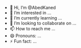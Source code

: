 - 👋 Hi, I’m @AbedKaned
- 👀 I’m interested in ...
- 🌱 I’m currently learning ...
- 💞️ I’m looking to collaborate on ...
- 📫 How to reach me ...
- 😄 Pronouns: ...
- ⚡ Fun fact: ...

<!---
AbedKaned/AbedKaned is a ✨ special ✨ repository because its `README.md` (this file) appears on your GitHub profile.
You can click the Preview link to take a look at your changes.
--->
